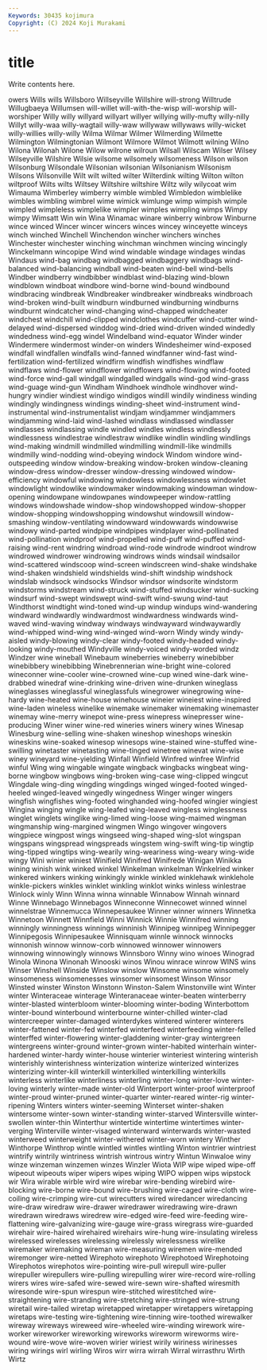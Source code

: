 ```yaml
---
Keywords: 30435 kojimura
Copyright: (C) 2024 Koji Murakami
---
```


# title

Write contents here.



owers Wills wills Willsboro Willseyville Willshire will-strong Willtrude Willugbaeya
Willumsen will-willet will-with-the-wisp will-worship will-worshiper Willy willy willyard willyart willyer
willying willy-mufty willy-nilly Willyt willy-waa willy-wagtail willy-waw willywaw willywaws willy-wicket
willy-willies willy-willy Wilma Wilmar Wilmer Wilmerding Wilmette Wilmington Wilmingtonian Wilmont
Wilmore Wilmot Wilmott wilning Wilno Wilona Wilonah Wilone Wilow wilrone
wilroun Wilsall Wilscam Wilser Wilsey Wilseyville Wilshire Wilsie wilsome wilsomely
wilsomeness Wilson wilson Wilsonburg Wilsondale Wilsonian wilsonian Wilsonianism Wilsonism Wilsons
Wilsonville Wilt wilt wilted wilter Wilterdink wilting Wilton wilton wiltproof
Wilts wilts Wiltsey Wiltshire wiltshire Wiltz wily wilycoat wim Wimauma
Wimberley wimberry wimble wimbled Wimbledon wimblelike wimbles wimbling wimbrel wime
wimick wimlunge wimp wimpish wimple wimpled wimpleless wimplelike wimpler wimples
wimpling wimps Wimpy wimpy Wimsatt Win win Wina Winamac winare
winberry winbrow Winburne wince winced Wincer wincer wincers winces wincey
winceyette winceys winch winched Winchell Winchendon wincher winchers winches Winchester
winchester winching winchman winchmen wincing wincingly Winckelmann wincopipe Wind wind
windable windage windages windas Windaus wind-bag windbag windbagged windbaggery windbags
wind-balanced wind-balancing windball wind-beaten wind-bell wind-bells Windber windberry windbibber windblast
wind-blazing wind-blown windblown windboat windbore wind-borne wind-bound windbound windbracing windbreak
Windbreaker windbreaker windbreaks windbroach wind-broken wind-built windburn windburned windburning windburns
windburnt windcatcher wind-changing wind-chapped windcheater windchest windchill wind-clipped windclothes windcuffer
wind-cutter wind-delayed wind-dispersed winddog wind-dried wind-driven winded windedly windedness wind-egg
windel Windelband wind-equator Winder winder Windermere windermost winder-on winders Windesheimer
wind-exposed windfall windfallen windfalls wind-fanned windfanner wind-fast wind-fertilization wind-fertilized windfirm
windfish windfishes windflaw windflaws wind-flower windflower windflowers wind-flowing wind-footed wind-force
wind-gall windgall windgalled windgalls wind-god wind-grass wind-guage wind-gun Windham Windhoek
windhole windhover wind-hungry windier windiest windigo windigos windill windily windiness
winding windingly windingness windings winding-sheet wind-instrument wind-instrumental wind-instrumentalist windjam windjammer
windjammers windjamming wind-laid wind-lashed windlass windlassed windlasser windlasses windlassing windle
windled windles windless windlessly windlessness windlestrae windlestraw windlike windlin windling
windlings wind-making windmill windmilled windmilling windmill-like windmills windmilly wind-nodding wind-obeying
windock Windom windore wind-outspeeding window window-breaking window-broken window-cleaning window-dress window-dresser
window-dressing windowed window-efficiency windowful windowing windowless windowlessness windowlet windowlight windowlike
windowmaker windowmaking windowman window-opening windowpane windowpanes windowpeeper window-rattling windows windowshade
window-shop windowshopped window-shopper window-shopping windowshopping windowshut windowsill window-smashing window-ventilating windowward
windowwards windowwise windowy wind-parted windpipe windpipes windplayer wind-pollinated wind-pollination windproof
wind-propelled wind-puff wind-puffed wind-raising wind-rent windring windroad wind-rode windrode windroot
windrow windrowed windrower windrowing windrows winds windsail windsailor wind-scattered windscoop
wind-screen windscreen wind-shake windshake wind-shaken windshield windshields wind-shift windship windshock
windslab windsock windsocks Windsor windsor windsorite windstorm windstorms windstream wind-struck
wind-stuffed windsucker wind-sucking windsurf wind-swept windswept wind-swift wind-swung wind-taut Windthorst
windtight wind-toned wind-up windup windups wind-wandering windward windwardly windwardmost windwardness
windwards wind-waved wind-waving windway windways windwayward windwaywardly wind-whipped wind-wing wind-winged
wind-worn Windy windy windy-aisled windy-blowing windy-clear windy-footed windy-headed windy-looking windy-mouthed
Windyville windy-voiced windy-worded windz Windzer wine wineball Winebaum wineberries wineberry
winebibber winebibbery winebibbing Winebrennerian wine-bright wine-colored wineconner wine-cooler wine-crowned wine-cup
wined wine-dark wine-drabbed winedraf wine-drinking wine-driven wine-drunken wineglass wineglasses wineglassful
wineglassfuls winegrower winegrowing wine-hardy wine-heated wine-house winehouse wineier wineiest wine-inspired
wine-laden wineless winelike winemake winemaker winemaking winemaster winemay wine-merry winepot
wine-press winepress winepresser wine-producing Winer winer wine-red wineries winers winery
wines Winesap Winesburg wine-selling wine-shaken wineshop wineshops wineskin wineskins wine-soaked
winesop winesops wine-stained wine-stuffed wine-swilling winetaster winetasting wine-tinged winetree winevat
wine-wise winey wineyard wine-yielding Winfall Winfield Winfred winfree Winfrid winful
Wing wing wingable wingate wingback wingbacks wingbeat wing-borne wingbow wingbows
wing-broken wing-case wing-clipped wingcut Wingdale wing-ding wingding wingdings winged winged-footed
winged-heeled winged-leaved wingedly wingedness Winger winger wingers wingfish wingfishes wing-footed
winghanded wing-hoofed wingier wingiest Wingina winging wingle wing-leafed wing-leaved wingless
winglessness winglet winglets winglike wing-limed wing-loose wing-maimed wingman wingmanship wing-margined
wingmen Wingo wingover wingovers wingpiece wingpost wings wingseed wing-shaped wing-slot
wingspan wingspans wingspread wingspreads wingstem wing-swift wing-tip wingtip wing-tipped wingtips
wing-wearily wing-weariness wing-weary wing-wide wingy Wini winier winiest Winifield Winifred
Winifrede Winigan Winikka wining winish wink winked winkel Winkelman winkelman
Winkelried winker winkered winkers winking winkingly winkle winkled winklehawk winklehole
winkle-pickers winkles winklet winkling winklot winks winless winlestrae Winlock winly
Winn Winna winna winnable Winnabow Winnah winnard Winne Winnebago Winnebagos
Winneconne Winnecowet winned winnel winnelstrae Winnemucca Winnepesaukee Winner winner winners
Winnetka Winnetoon Winnett Winnfield Winni Winnick Winnie Winnifred winning winningly
winningness winnings winninish Winnipeg winnipeg Winnipegger Winnipegosis Winnipesaukee Winnisquam winnle
winnock winnocks winnonish winnow winnow-corb winnowed winnower winnowers winnowing winnowingly
winnows Winnsboro Winny wino winoes Winograd Winola Winona Winonah Winooski
winos Winou winrace winrow WINS wins Winser Winshell Winside Winslow
winslow Winsome winsome winsomely winsomeness winsomenesses winsomer winsomest Winson Winsor
Winsted winster Winston Winstonn Winston-Salem Winstonville wint Winter winter Winteraceae
winterage Winteranaceae winter-beaten winterberry winter-blasted winterbloom winter-blooming winter-boding Winterbottom winter-bound
winterbound winterbourne winter-chilled winter-clad wintercreeper winter-damaged winterdykes wintered winterer winterers
winter-fattened winter-fed winterfed winterfeed winterfeeding winter-felled winterffed winter-flowering winter-gladdening winter-gray
wintergreen wintergreens winter-ground winter-grown winter-habited winterhain winter-hardened winter-hardy winter-house winterier
winteriest wintering winterish winterishly winterishness winterization winterize winterized winterizes winterizing
winter-kill winterkill winterkilled winterkilling winterkills winterless winterlike winterliness winterling winter-long
winter-love winter-loving winterly winter-made winter-old Winterport winter-proof winterproof winter-proud winter-pruned
winter-quarter winter-reared winter-rig winter-ripening Winters winters winter-seeming Winterset winter-shaken wintersome
winter-sown winter-standing winter-starved Wintersville winter-swollen winter-thin Winterthur wintertide wintertime wintertimes
winter-verging Winterville winter-visaged winterward winterwards winter-wasted winterweed winterweight winter-withered winter-worn
wintery Winther Winthorpe Winthrop wintle wintled wintles wintling Winton wintrier
wintriest wintrify wintrily wintriness wintrish wintrous wintry Wintun Winwaloe winy
winze winzeman winzemen winzes Winzler Wiota WIP wipe wiped wipe-off
wipeout wipeouts wiper wipers wipes wiping WIPO wippen wips wipstock
wir Wira wirable wirble wird wire wirebar wire-bending wirebird wire-blocking
wire-borne wire-bound wire-brushing wire-caged wire-cloth wire-coiling wire-crimping wire-cut wirecutters wired
wiredancer wiredancing wire-draw wiredraw wire-drawer wiredrawer wiredrawing wire-drawn wiredrawn wiredraws
wiredrew wire-edged wire-feed wire-feeding wire-flattening wire-galvanizing wire-gauge wire-grass wiregrass wire-guarded
wirehair wire-haired wirehaired wirehairs wire-hung wire-insulating wireless wirelessed wirelesses wirelessing
wirelessly wirelessness wirelike wiremaker wiremaking wireman wire-measuring wiremen wire-mended wiremonger
wire-netted Wirephoto wirephoto Wirephotoed Wirephotoing Wirephotos wirephotos wire-pointing wire-pull wirepull
wire-puller wirepuller wirepullers wire-pulling wirepulling wirer wire-record wire-rolling wirers wires
wire-safed wire-sewed wire-sewn wire-shafted wiresmith wiresonde wire-spun wirespun wire-stitched wirestitched
wire-straightening wire-stranding wire-stretching wire-stringed wire-strung wiretail wire-tailed wiretap wiretapped wiretapper
wiretappers wiretapping wiretaps wire-testing wire-tightening wire-tinning wire-toothed wirewalker wireway wireways
wireweed wire-wheeled wire-winding wirework wire-worker wireworker wireworking wireworks wireworm wireworms
wire-wound wire-wove wire-woven wirier wiriest wirily wiriness wirinesses wiring wirings
wirl wirling Wiros wirr wirra wirrah Wirral wirrasthru Wirth Wirtz
